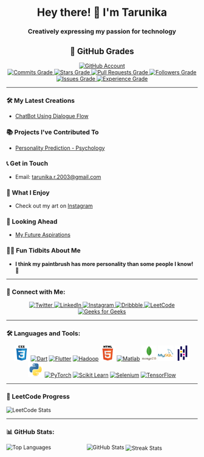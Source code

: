 <h1 align="center">Hey there! 👋 I'm Tarunika</h1>
<h3 align="center">Creatively expressing my passion for technology</h3>
<!--
<p align="center"> 
  <img src="https://komarev.com/ghpvc/?username=tarunika-r&label=Profile%20views&color=00FFFF&style=flat" alt="tarunika-r" /> 
</p>
<p align="center"> 
  <a href="https://github.com/ryo-ma/github-profile-trophy">
    <img src="https://github-profile-trophy.vercel.app/?username=tarunika-r" alt="tarunika-r" />
  </a> 
</p>
-->
<h2 align="center">🏅 GitHub Grades</h2>

<div align="center">
  <a href="https://github.com/tarunika-r">
    <img src="https://img.shields.io/badge/GitHub-Account-blue?style=for-the-badge&logo=github" alt="GitHub Account" />
  </a>
</div>

<div align="center">
  <a href="https://github.com/tarunika-r">
    <img src="https://img.shields.io/badge/Commits-Grade_A-green?style=for-the-badge&logo=git" alt="Commits Grade" />
  </a>
  
  <a href="https://github.com/tarunika-r?tab=stars">
    <img src="https://img.shields.io/badge/Stars-Grade_B+-yellow?style=for-the-badge&logo=star" alt="Stars Grade" />
  </a>
  
  <a href="https://github.com/tarunika-r/pulls">
    <img src="https://img.shields.io/badge/Pull_Requests-Grade_A-red?style=for-the-badge&logo=git-pull-request" alt="Pull Requests Grade" />
  </a>
  
  <a href="https://github.com/tarunika-r?tab=followers">
    <img src="https://img.shields.io/badge/Followers-Grade_B-blue?style=for-the-badge&logo=github" alt="Followers Grade" />
  </a>
  
  <a href="https://github.com/tarunika-r/issues">
    <img src="https://img.shields.io/badge/Issues-Grade_A+-green?style=for-the-badge&logo=issue-tracker" alt="Issues Grade" />
  </a>
  
  <a href="https://github.com/tarunika-r">
    <img src="https://img.shields.io/badge/Experience-Grade_A-purple?style=for-the-badge&logo=github" alt="Experience Grade" />
  </a>
</div>




---

### 🛠️ My Latest Creations
- [ChatBot Using Dialogue Flow](https://github.com/Tarunika-R/dialogflow_chatbot)

### 📚 Projects I've Contributed To
- [Personality Prediction - Psychology](https://github.com/Tarunika-R/Personality-Prediction-Psychology)

### 📞 Get in Touch
- Email: [tarunika.r.2003@gmail.com](mailto:tarunika.r.2003@gmail.com)

### 🌟 What I Enjoy
- Check out my art on [Instagram](https://www.instagram.com/artsick03)

### 🔮 Looking Ahead
- [My Future Aspirations](https://drive.google.com/file/d/1txnq5XdQ2DroGUqgiaYAteEm5WTsgjp8/view?usp=sharing)

### 🤹‍♂️ Fun Tidbits About Me
- **I think my paintbrush has more personality than some people I know! 🎨**

---

### 🤝 Connect with Me:
<p align="center">
  <a href="https://twitter.com/rtarunika53655" target="_blank">
    <img src="https://raw.githubusercontent.com/rahuldkjain/github-profile-readme-generator/master/src/images/icons/Social/twitter.svg" alt="Twitter" height="30" width="40" />
  </a>
  <a href="https://www.linkedin.com/in/tarunikar/" target="_blank">
    <img src="https://raw.githubusercontent.com/rahuldkjain/github-profile-readme-generator/master/src/images/icons/Social/linked-in-alt.svg" alt="LinkedIn" height="30" width="40" />
  </a>
  <a href="https://www.instagram.com/taru_0303/" target="_blank">
    <img src="https://raw.githubusercontent.com/rahuldkjain/github-profile-readme-generator/master/src/images/icons/Social/instagram.svg" alt="Instagram" height="30" width="40" />
  </a>
  <a href="https://dribbble.com/taru_0303/" target="_blank">
    <img src="https://raw.githubusercontent.com/rahuldkjain/github-profile-readme-generator/master/src/images/icons/Social/dribbble.svg" alt="Dribbble" height="30" width="40" />
  </a>
  <a href="https://leetcode.com/u/tarunika_r/" target="_blank">
    <img src="https://raw.githubusercontent.com/rahuldkjain/github-profile-readme-generator/master/src/images/icons/Social/leet-code.svg" alt="LeetCode" height="30" width="40" />
  </a>
  <a href="https://www.geeksforgeeks.org/user/tarunika_03/" target="_blank">
    <img src="https://raw.githubusercontent.com/rahuldkjain/github-profile-readme-generator/master/src/images/icons/Social/geeks-for-geeks.svg" alt="Geeks for Geeks" height="30" width="40" />
  </a>
</p>

---

### 🛠️ Languages and Tools:
<p align="center">
  <a href="https://www.w3schools.com/css/" target="_blank"><img src="https://raw.githubusercontent.com/devicons/devicon/master/icons/css3/css3-original-wordmark.svg" alt="CSS3" width="40" height="40"/></a>
  <a href="https://dart.dev" target="_blank"><img src="https://www.vectorlogo.zone/logos/dartlang/dartlang-icon.svg" alt="Dart" width="40" height="40"/></a>
  <a href="https://flutter.dev" target="_blank"><img src="https://www.vectorlogo.zone/logos/flutterio/flutterio-icon.svg" alt="Flutter" width="40" height="40"/></a>
  <a href="https://hadoop.apache.org/" target="_blank"><img src="https://www.vectorlogo.zone/logos/apache_hadoop/apache_hadoop-icon.svg" alt="Hadoop" width="40" height="40"/></a>
  <a href="https://www.w3.org/html/" target="_blank"><img src="https://raw.githubusercontent.com/devicons/devicon/master/icons/html5/html5-original-wordmark.svg" alt="HTML5" width="40" height="40"/></a>
  <a href="https://www.mathworks.com/" target="_blank"><img src="https://upload.wikimedia.org/wikipedia/commons/2/21/Matlab_Logo.png" alt="Matlab" width="40" height="40"/></a>
  <a href="https://www.mongodb.com/" target="_blank"><img src="https://raw.githubusercontent.com/devicons/devicon/master/icons/mongodb/mongodb-original-wordmark.svg" alt="MongoDB" width="40" height="40"/></a>
  <a href="https://www.mysql.com/" target="_blank"><img src="https://raw.githubusercontent.com/devicons/devicon/master/icons/mysql/mysql-original-wordmark.svg" alt="MySQL" width="40" height="40"/></a>
  <a href="https://pandas.pydata.org/" target="_blank"><img src="https://raw.githubusercontent.com/devicons/devicon/2ae2a900d2f041da66e950e4d48052658d850630/icons/pandas/pandas-original.svg" alt="Pandas" width="40" height="40"/></a>
  <a href="https://www.python.org" target="_blank"><img src="https://raw.githubusercontent.com/devicons/devicon/master/icons/python/python-original.svg" alt="Python" width="40" height="40"/></a>
  <a href="https://pytorch.org/" target="_blank"><img src="https://www.vectorlogo.zone/logos/pytorch/pytorch-icon.svg" alt="PyTorch" width="40" height="40"/></a>
  <a href="https://scikit-learn.org/" target="_blank"><img src="https://upload.wikimedia.org/wikipedia/commons/0/05/Scikit_learn_logo_small.svg" alt="Scikit Learn" width="40" height="40"/></a>
  <a href="https://www.selenium.dev" target="_blank"><img src="https://raw.githubusercontent.com/detain/svg-logos/780f25886640cef088af994181646db2f6b1a3f8/svg/selenium-logo.svg" alt="Selenium" width="40" height="40"/></a>
  <a href="https://www.tensorflow.org" target="_blank"><img src="https://www.vectorlogo.zone/logos/tensorflow/tensorflow-icon.svg" alt="TensorFlow" width="40" height="40"/></a>
</p>

---

### 🧠 LeetCode Progress
![LeetCode Stats](https://leetcard.jacoblin.cool/tarunika_r?theme=dark&ext=activity)
<!--
![Problems Solved](https://img.shields.io/badge/LeetCode_Problems_Solved-230-orange?style=for-the-badge&logo=leetcode)
[![LeetCode Heatmap](https://leetcard.jacoblin.cool/tarunika_r?ext=heatmap)](https://leetcode.com/tarunika_r/)


### 💻 HackerRank Activity

[![HackerRank](https://img.shields.io/badge/HackerRank-Profile-green?style=for-the-badge&logo=HackerRank)](https://www.hackerrank.com/taru253)
-->
---

### 📊 GitHub Stats:
<p align="center">
  <img src="https://github-readme-stats.vercel.app/api?username=tarunika-r&show_icons=true&theme=dark&bg_color=222222&title_color=00FFFF&text_color=FFFFFF" alt="GitHub Stats" />
  <img align="left" src="https://github-readme-stats.vercel.app/api/top-langs?username=tarunika-r&show_icons=true&locale=en&layout=compact&theme=dark&bg_color=222222&title_color=00FFFF&text_color=FFFFFF" alt="Top Languages" />
  <img align="center" src="https://github-readme-streak-stats.herokuapp.com/?user=tarunika-r&theme=dark&background=222222&stroke=00FFFF&ring=00FFFF&fire=FFFFFF&currStreakLabel=FFFFFF" alt="Streak Stats" />
</p>
